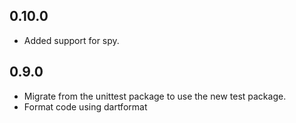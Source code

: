 ## 0.10.0

* Added support for spy.

## 0.9.0

* Migrate from the unittest package to use the new test package.
* Format code using dartformat

